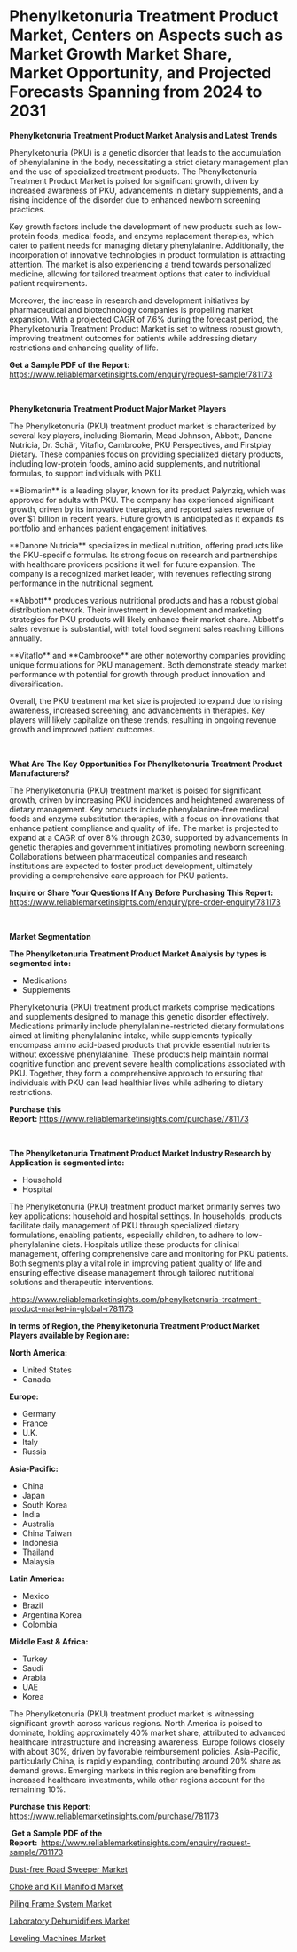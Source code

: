 <p><h1>Phenylketonuria Treatment Product Market, Centers on Aspects such as Market Growth Market Share, Market Opportunity, and Projected Forecasts Spanning from 2024 to 2031</h1></p><p><strong>Phenylketonuria Treatment Product Market Analysis and Latest Trends</strong></p>
<p><p>Phenylketonuria (PKU) is a genetic disorder that leads to the accumulation of phenylalanine in the body, necessitating a strict dietary management plan and the use of specialized treatment products. The Phenylketonuria Treatment Product Market is poised for significant growth, driven by increased awareness of PKU, advancements in dietary supplements, and a rising incidence of the disorder due to enhanced newborn screening practices. </p><p>Key growth factors include the development of new products such as low-protein foods, medical foods, and enzyme replacement therapies, which cater to patient needs for managing dietary phenylalanine. Additionally, the incorporation of innovative technologies in product formulation is attracting attention. The market is also experiencing a trend towards personalized medicine, allowing for tailored treatment options that cater to individual patient requirements.</p><p>Moreover, the increase in research and development initiatives by pharmaceutical and biotechnology companies is propelling market expansion. With a projected CAGR of 7.6% during the forecast period, the Phenylketonuria Treatment Product Market is set to witness robust growth, improving treatment outcomes for patients while addressing dietary restrictions and enhancing quality of life.</p></p>
<p><strong>Get a Sample PDF of the Report:&nbsp;</strong> <a href="https://www.reliablemarketinsights.com/enquiry/request-sample/781173?utm_campaign=1606&utm_medium=2&utm_source=Github&utm_content=ia&utm_term=15102024&utm_id=phenylketonuria-treatment-product">https://www.reliablemarketinsights.com/enquiry/request-sample/781173</a></p>
<p>&nbsp;</p>
<p><strong>Phenylketonuria Treatment Product Major Market Players</strong></p>
<p><p>The Phenylketonuria (PKU) treatment product market is characterized by several key players, including Biomarin, Mead Johnson, Abbott, Danone Nutricia, Dr. Schär, Vitaflo, Cambrooke, PKU Perspectives, and Firstplay Dietary. These companies focus on providing specialized dietary products, including low-protein foods, amino acid supplements, and nutritional formulas, to support individuals with PKU.</p><p>**Biomarin** is a leading player, known for its product Palynziq, which was approved for adults with PKU. The company has experienced significant growth, driven by its innovative therapies, and reported sales revenue of over $1 billion in recent years. Future growth is anticipated as it expands its portfolio and enhances patient engagement initiatives.</p><p>**Danone Nutricia** specializes in medical nutrition, offering products like the PKU-specific formulas. Its strong focus on research and partnerships with healthcare providers positions it well for future expansion. The company is a recognized market leader, with revenues reflecting strong performance in the nutritional segment.</p><p>**Abbott** produces various nutritional products and has a robust global distribution network. Their investment in development and marketing strategies for PKU products will likely enhance their market share. Abbott's sales revenue is substantial, with total food segment sales reaching billions annually.</p><p>**Vitaflo** and **Cambrooke** are other noteworthy companies providing unique formulations for PKU management. Both demonstrate steady market performance with potential for growth through product innovation and diversification.</p><p>Overall, the PKU treatment market size is projected to expand due to rising awareness, increased screening, and advancements in therapies. Key players will likely capitalize on these trends, resulting in ongoing revenue growth and improved patient outcomes.</p></p>
<p>&nbsp;</p>
<p><strong>What Are The Key Opportunities For Phenylketonuria Treatment Product Manufacturers?</strong></p>
<p><p>The Phenylketonuria (PKU) treatment market is poised for significant growth, driven by increasing PKU incidences and heightened awareness of dietary management. Key products include phenylalanine-free medical foods and enzyme substitution therapies, with a focus on innovations that enhance patient compliance and quality of life. The market is projected to expand at a CAGR of over 8% through 2030, supported by advancements in genetic therapies and government initiatives promoting newborn screening. Collaborations between pharmaceutical companies and research institutions are expected to foster product development, ultimately providing a comprehensive care approach for PKU patients.</p></p>
<p><strong>Inquire or Share Your Questions If Any Before Purchasing This Report:</strong> <a href="https://www.reliablemarketinsights.com/enquiry/pre-order-enquiry/781173?utm_campaign=1606&utm_medium=2&utm_source=Github&utm_content=ia&utm_term=15102024&utm_id=phenylketonuria-treatment-product">https://www.reliablemarketinsights.com/enquiry/pre-order-enquiry/781173</a></p>
<p>&nbsp;</p>
<p><strong>Market Segmentation</strong></p>
<p><strong>The Phenylketonuria Treatment Product Market Analysis by types is segmented into:</strong></p>
<p><ul><li>Medications</li><li>Supplements</li></ul></p>
<p><p>Phenylketonuria (PKU) treatment product markets comprise medications and supplements designed to manage this genetic disorder effectively. Medications primarily include phenylalanine-restricted dietary formulations aimed at limiting phenylalanine intake, while supplements typically encompass amino acid-based products that provide essential nutrients without excessive phenylalanine. These products help maintain normal cognitive function and prevent severe health complications associated with PKU. Together, they form a comprehensive approach to ensuring that individuals with PKU can lead healthier lives while adhering to dietary restrictions.</p></p>
<p><strong>Purchase this Report:&nbsp;</strong><a href="https://www.reliablemarketinsights.com/purchase/781173?utm_campaign=1606&utm_medium=2&utm_source=Github&utm_content=ia&utm_term=15102024&utm_id=phenylketonuria-treatment-product">https://www.reliablemarketinsights.com/purchase/781173</a></p>
<p>&nbsp;</p>
<p><strong>The Phenylketonuria Treatment Product Market Industry Research by Application is segmented into:</strong></p>
<p><ul><li>Household</li><li>Hospital</li></ul></p>
<p><p>The Phenylketonuria (PKU) treatment product market primarily serves two key applications: household and hospital settings. In households, products facilitate daily management of PKU through specialized dietary formulations, enabling patients, especially children, to adhere to low-phenylalanine diets. Hospitals utilize these products for clinical management, offering comprehensive care and monitoring for PKU patients. Both segments play a vital role in improving patient quality of life and ensuring effective disease management through tailored nutritional solutions and therapeutic interventions.</p></p>
<p><a href="https://www.reliablemarketinsights.com/phenylketonuria-treatment-product-market-in-global-r781173?utm_campaign=1606&utm_medium=2&utm_source=Github&utm_content=ia&utm_term=15102024&utm_id=phenylketonuria-treatment-product">&nbsp;https://www.reliablemarketinsights.com/phenylketonuria-treatment-product-market-in-global-r781173</a></p>
<p><strong>In terms of Region, the Phenylketonuria Treatment Product Market Players available by Region are:</strong></p>
<p>
    <p> <strong> North America: </strong>
        <ul>
            <li>United States</li>
            <li>Canada</li>
        </ul>
        </p> 
    <p> <strong> Europe: </strong>
        <ul>
            <li>Germany</li>
            <li>France</li>
            <li>U.K.</li>
            <li>Italy</li>
            <li>Russia</li>
        </ul>
        </p> 
    <p> <strong> Asia-Pacific: </strong>
        <ul>
            <li>China</li>
            <li>Japan</li>
            <li>South Korea</li>
            <li>India</li>
            <li>Australia</li>
            <li>China Taiwan</li>
            <li>Indonesia</li>
            <li>Thailand</li>
            <li>Malaysia</li>
        </ul>
        </p> 
    <p> <strong> Latin America: </strong>
        <ul>
            <li>Mexico</li>
            <li>Brazil</li>
            <li>Argentina Korea</li>
            <li>Colombia</li>
        </ul>
        </p> 
    <p> <strong> Middle East & Africa: </strong>
        <ul>
            <li>Turkey</li>
            <li>Saudi</li>
            <li>Arabia</li>
            <li>UAE</li>
            <li>Korea</li>
        </ul>
    </p>
    </p>
<p><p>The Phenylketonuria (PKU) treatment product market is witnessing significant growth across various regions. North America is poised to dominate, holding approximately 40% market share, attributed to advanced healthcare infrastructure and increasing awareness. Europe follows closely with about 30%, driven by favorable reimbursement policies. Asia-Pacific, particularly China, is rapidly expanding, contributing around 20% share as demand grows. Emerging markets in this region are benefiting from increased healthcare investments, while other regions account for the remaining 10%.</p></p>
<p><strong>Purchase this Report: </strong><a href="https://www.reliablemarketinsights.com/purchase/781173?utm_campaign=1606&utm_medium=2&utm_source=Github&utm_content=ia&utm_term=15102024&utm_id=phenylketonuria-treatment-product">https://www.reliablemarketinsights.com/purchase/781173</a></p>
<p>&nbsp;<strong>Get a Sample PDF of the Report:&nbsp;&nbsp;</strong><a href="https://www.reliablemarketinsights.com/enquiry/request-sample/781173?utm_campaign=1606&utm_medium=2&utm_source=Github&utm_content=ia&utm_term=15102024&utm_id=phenylketonuria-treatment-product">https://www.reliablemarketinsights.com/enquiry/request-sample/781173</a></p>
<p><strong></strong></p>
<p><p><a href="https://www.linkedin.com/pulse/dust-free-road-sweeper-momentum-charting-58-cagr-path-wdkke?trk=public_post_embed_feed-article-content&utm_campaign=1606&utm_medium=2&utm_source=Github&utm_content=ia&utm_term=15102024&utm_id=phenylketonuria-treatment-product">Dust-free Road Sweeper Market</a></p><p><a href="https://issuu.com/reportprime-2/docs/choke-and-kill-manifold-market-size_f1775c2145cd53?utm_campaign=1606&utm_medium=2&utm_source=Github&utm_content=ia&utm_term=15102024&utm_id=phenylketonuria-treatment-product">Choke and Kill Manifold Market</a></p><p><a href="https://github.com/MoonZANDRA/Market-Research-Report-List-1/blob/main/piling-frame-system-market.md?utm_campaign=1606&utm_medium=2&utm_source=Github&utm_content=ia&utm_term=15102024&utm_id=phenylketonuria-treatment-product">Piling Frame System Market</a></p><p><a href="https://www.linkedin.com/pulse/exploring-laboratory-dehumidifiers-market-dynamics-oga1e?trk=public_post_embed_feed-article-content&utm_campaign=1606&utm_medium=2&utm_source=Github&utm_content=ia&utm_term=15102024&utm_id=phenylketonuria-treatment-product">Laboratory Dehumidifiers Market</a></p><p><a href="https://www.linkedin.com/pulse/emerging-technologies-reshaping-leveling-machines-market-impact-0xnme?trk=public_post_embed_feed-article-content&utm_campaign=1606&utm_medium=2&utm_source=Github&utm_content=ia&utm_term=15102024&utm_id=phenylketonuria-treatment-product">Leveling Machines Market</a></p></p>